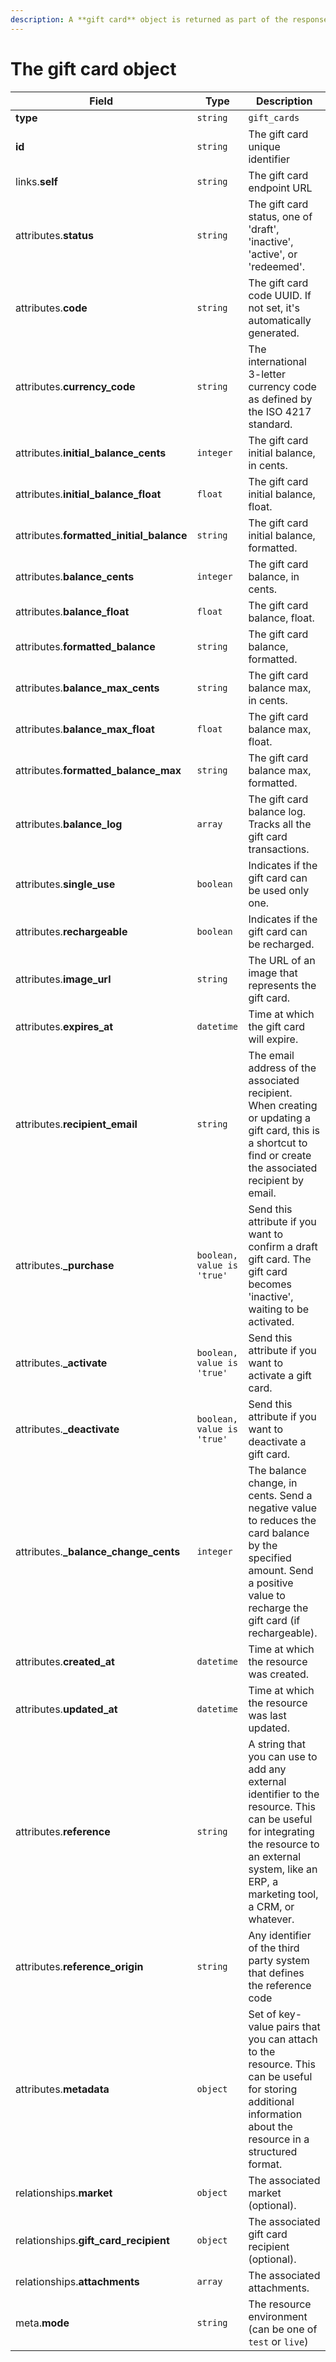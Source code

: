 ```yaml
---
description: A **gift card** object is returned as part of the response body of each successful list, retrieve, create or update API call.
---
```


# The gift card object

| Field          | Type     | Description                                  |
| -------------- | -------- | -------------------------------------------- |
| **type**       | `string` | `gift_cards`                        |
| **id**         | `string` | The gift card unique identifier  |
| links.**self** | `string` | The gift card endpoint URL       |
| attributes.**status** | `string` | The gift card status, one of 'draft', 'inactive', 'active', or 'redeemed'. |
| attributes.**code** | `string` | The gift card code UUID. If not set, it's automatically generated. |
| attributes.**currency_code** | `string` | The international 3-letter currency code as defined by the ISO 4217 standard. |
| attributes.**initial_balance_cents** | `integer` | The gift card initial balance, in cents. |
| attributes.**initial_balance_float** | `float` | The gift card initial balance, float. |
| attributes.**formatted_initial_balance** | `string` | The gift card initial balance, formatted. |
| attributes.**balance_cents** | `integer` | The gift card balance, in cents. |
| attributes.**balance_float** | `float` | The gift card balance, float. |
| attributes.**formatted_balance** | `string` | The gift card balance, formatted. |
| attributes.**balance_max_cents** | `string` | The gift card balance max, in cents. |
| attributes.**balance_max_float** | `float` | The gift card balance max, float. |
| attributes.**formatted_balance_max** | `string` | The gift card balance max, formatted. |
| attributes.**balance_log** | `array` | The gift card balance log. Tracks all the gift card transactions. |
| attributes.**single_use** | `boolean` | Indicates if the gift card can be used only one. |
| attributes.**rechargeable** | `boolean` | Indicates if the gift card can be recharged. |
| attributes.**image_url** | `string` | The URL of an image that represents the gift card. |
| attributes.**expires_at** | `datetime` | Time at which the gift card will expire. |
| attributes.**recipient_email** | `string` | The email address of the associated recipient. When creating or updating a gift card, this is a shortcut to find or create the associated recipient by email. |
| attributes.**_purchase** | `boolean, value is 'true'` | Send this attribute if you want to confirm a draft gift card. The gift card becomes 'inactive', waiting to be activated. |
| attributes.**_activate** | `boolean, value is 'true'` | Send this attribute if you want to activate a gift card. |
| attributes.**_deactivate** | `boolean, value is 'true'` | Send this attribute if you want to deactivate a gift card. |
| attributes.**_balance_change_cents** | `integer` | The balance change, in cents. Send a negative value to reduces the card balance by the specified amount. Send a positive value to recharge the gift card (if rechargeable). |
| attributes.**created_at** | `datetime` | Time at which the resource was created. |
| attributes.**updated_at** | `datetime` | Time at which the resource was last updated. |
| attributes.**reference** | `string` | A string that you can use to add any external identifier to the resource. This can be useful for integrating the resource to an external system, like an ERP, a marketing tool, a CRM, or whatever. |
| attributes.**reference_origin** | `string` | Any identifier of the third party system that defines the reference code |
| attributes.**metadata** | `object` | Set of key-value pairs that you can attach to the resource. This can be useful for storing additional information about the resource in a structured format. |
| relationships.**market** | `object` | The associated market (optional). |
| relationships.**gift_card_recipient** | `object` | The associated gift card recipient (optional). |
| relationships.**attachments** | `array` | The associated attachments. |
| meta.**mode** | `string` | The resource environment \(can be one of `test` or `live`\) |

